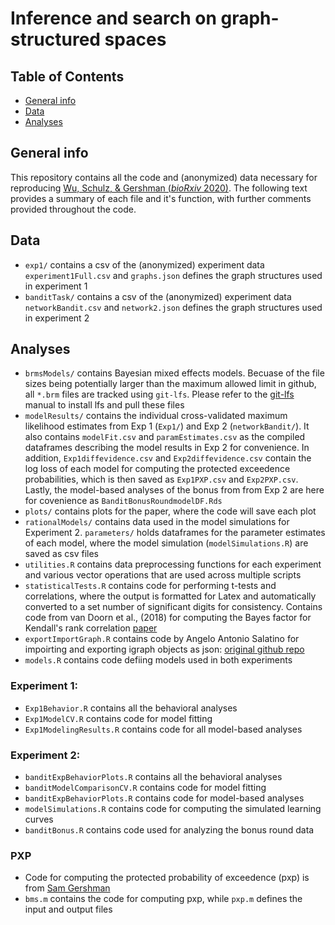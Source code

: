 # Inference and search on graph-structured spaces

## Table of Contents
* [General info](general-info)
* [Data](#data)
* [Analyses](#analyses)

## General info
This repository contains all the code and (anonymized) data necessary for reproducing [Wu, Schulz, & Gershman (*bioRxiv* 2020)](https://charleywu.github.io/downloads/wu2020inference.pdf). The following text provides a summary of each file and it's function, with further comments provided throughout the code. 


## Data
* `exp1/` contains a csv of the (anonymized) experiment data `experiment1Full.csv` and `graphs.json` defines the graph structures used in experiment 1
* `banditTask/` contains a csv of the (anonymized) experiment data `networkBandit.csv` and `network2.json` defines the graph structures used in experiment 2


## Analyses
* `brmsModels/` contains Bayesian mixed effects models. Becuase of the file sizes being potentially larger than the maximum allowed limit in github, all `*.brm` files are tracked using `git-lfs`. Please refer to the [git-lfs](https://git-lfs.github.com/) manual to install lfs and pull these files
* `modelResults/` contains the individual cross-validated maximum likelihood estimates from Exp 1 (`Exp1/`) and Exp 2 (`networkBandit/`). It also contains `modelFit.csv` and `paramEstimates.csv` as the compiled dataframes describing the model results in Exp 2 for convenience.  In addition, `Exp1diffevidence.csv` and `Exp2diffevidence.csv` contain the log loss of each model for computing the protected exceedence probabilities, which is then saved as `Exp1PXP.csv` and `Exp2PXP.csv`. Lastly, the model-based analyses of the bonus from from Exp 2 are here for covenience as `BanditBonusRoundmodelDF.Rds`
* `plots/` contains plots for the paper, where the code will save each plot
* `rationalModels/` contains data used in the model simulations for Experiment 2. `parameters/` holds dataframes for the parameter estimates of each model, where the model simulation (`modelSimulations.R`) are saved as csv files
* `utilities.R` contains data preprocessing functions for each experiment and various vector operations that are used across multiple scripts
* `statisticalTests.R` contains code for performing t-tests and correlations, where the output is formatted for Latex and automatically converted to a set number of significant digits for consistency. Contains code from van Doorn et al., (2018) for computing the Bayes factor for Kendall's rank correlation [paper](https://amstat.tandfonline.com/doi/full/10.1080/00031305.2016.1264998)
* `exportImportGraph.R` contains code by Angelo Antonio Salatino for impoirting and exporting igraph objects as json: [original github repo](https://github.com/angelosalatino/graph-importer-R)
* `models.R` contains code defiing models used in both experiments

### Experiment 1: 

* `Exp1Behavior.R` contains all the behavioral analyses
* `Exp1ModelCV.R` contains code for model fitting 
* `Exp1ModelingResults.R` contains code for all model-based analyses

### Experiment 2: 
* `banditExpBehaviorPlots.R` contains all the behavioral analyses
* `banditModelComparisonCV.R` contains code for model fitting 
* `banditExpBehaviorPlots.R` contains code for model-based analyses
* `modelSimulations.R` contains code for computing the simulated learning curves
* `banditBonus.R` contains code used for analyzing the bonus round data

### PXP
* Code for computing the protected probability of exceedence (pxp) is from [Sam Gershman](https://github.com/sjgershm/mfit)
* `bms.m` contains the code for computing pxp, while `pxp.m` defines the input and output files





